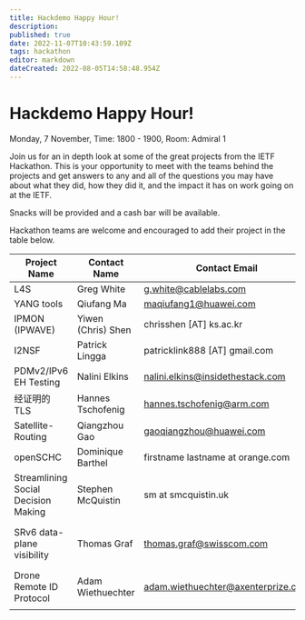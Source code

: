 ```yaml
---
title: Hackdemo Happy Hour!
description: 
published: true
date: 2022-11-07T10:43:59.109Z
tags: hackathon
editor: markdown
dateCreated: 2022-08-05T14:58:48.954Z
---
```


# Hackdemo Happy Hour!

Monday, 7 November, Time: 1800 - 1900, Room: Admiral 1

Join us for an in depth look at some of the great projects from the IETF Hackathon. This is your opportunity to meet with the teams behind the projects and get answers to any and all of the questions you may have about what they did, how they did it, and the impact it has on work going on at the IETF. 

Snacks will be provided and a cash bar will be available.

Hackathon teams are welcome and encouraged to add their project in the table below.

| Project Name  |  Contact Name |  Contact Email |  Reference Link  |
|---|---|---|---|
| L4S | Greg White | g.white@cablelabs.com  |   |
| YANG tools | Qiufang Ma | maqiufang1@huawei.com  |   |
| IPMON (IPWAVE) | Yiwen (Chris) Shen | chrisshen [AT] ks.ac.kr |   |
| I2NSF  | Patrick Lingga | patricklink888 [AT] gmail.com |   |
| PDMv2/IPv6 EH Testing | Nalini Elkins| nalini.elkins@insidethestack.com | |
| 经证明的 TLS | Hannes Tschofenig | hannes.tschofenig@arm.com | |
| Satellite-Routing  | Qiangzhou Gao  |  gaoqiangzhou@huawei.com
| openSCHC | Dominique Barthel | firstname lastname at orange.com | openschc.net |
| Streamlining Social Decision Making | Stephen McQuistin  | sm at smcquistin.uk | https://sodestream.github.io  |
| SRv6 data-plane visibility | Thomas Graf | thomas.graf@swisscom.com | https://datatracker.ietf.org/doc/html/draft-ietf-opsawg-ipfix-srv6-srh, https://github.com/insa-unyte/vpp-srh-onpath-telemetry|
| Drone Remote ID Protocol | Adam Wiethuechter | adam.wiethuechter@axenterprize.com | |
|   |   |   |   |
